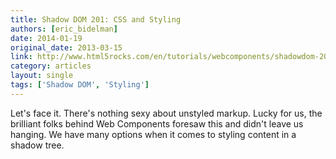 ```yaml
---
title: Shadow DOM 201: CSS and Styling
authors: [eric_bidelman]
date: 2014-01-19
original_date: 2013-03-15
link: http://www.html5rocks.com/en/tutorials/webcomponents/shadowdom-201/
category: articles
layout: single
tags: ['Shadow DOM', 'Styling']
---
```


Let's face it. There's nothing sexy about unstyled markup. Lucky for us, the brilliant folks behind Web Components foresaw this and didn't leave us hanging. We have many options when it comes to styling content in a shadow tree.

<!-- Excerpt -->
